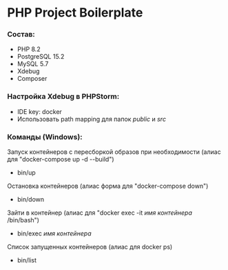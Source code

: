 # PHP Project Boilerplate

### Состав:
* PHP 8.2
* PostgreSQL 15.2
* MySQL 5.7
* Xdebug
* Composer

### Настройка Xdebug в PHPStorm:
* IDE key: docker
* Использовать path mapping для папок *public* и *src*

### Команды (Windows):

Запуск контейнеров c пересборкой образов при необходимости (алиас для "docker-compose up -d --build")
* bin/up

Остановка контейнеров (алиас форма для "docker-compose down")
* bin/down

Зайти в контейнер (алиас для "docker exec -it *имя контейнера* /bin/bash")
* bin/exec *имя контейнера*

Список запущенных контейнеров (алиас для docker ps)
* bin/list